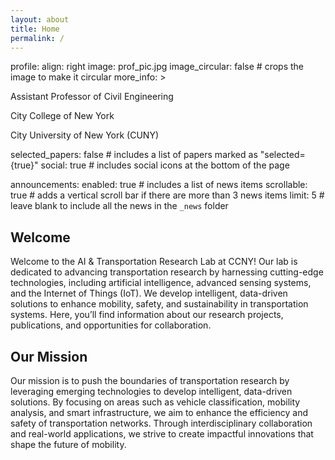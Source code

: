 ```yaml
---
layout: about
title: Home
permalink: /
---
```


profile:
  align: right
  image: prof_pic.jpg
  image_circular: false # crops the image to make it circular
  more_info: >
    <p>Assistant Professor of Civil Engineering</p>
    <p>City College of New York</p>
    <p>City University of New York (CUNY)</p>

selected_papers: false # includes a list of papers marked as "selected={true}"
social: true # includes social icons at the bottom of the page

announcements:
  enabled: true # includes a list of news items
  scrollable: true # adds a vertical scroll bar if there are more than 3 news items
  limit: 5 # leave blank to include all the news in the `_news` folder


## Welcome
Welcome to the AI & Transportation Research Lab at CCNY! Our lab is dedicated to advancing transportation research by harnessing cutting-edge technologies, including artificial intelligence, advanced sensing systems, and the Internet of Things (IoT). We develop intelligent, data-driven solutions to enhance mobility, safety, and sustainability in transportation systems. Here, you’ll find information about our research projects, publications, and opportunities for collaboration.

## Our Mission
Our mission is to push the boundaries of transportation research by leveraging emerging technologies to develop intelligent, data-driven solutions. By focusing on areas such as vehicle classification, mobility analysis, and smart infrastructure, we aim to enhance the efficiency and safety of transportation networks. Through interdisciplinary collaboration and real-world applications, we strive to create impactful innovations that shape the future of mobility.
